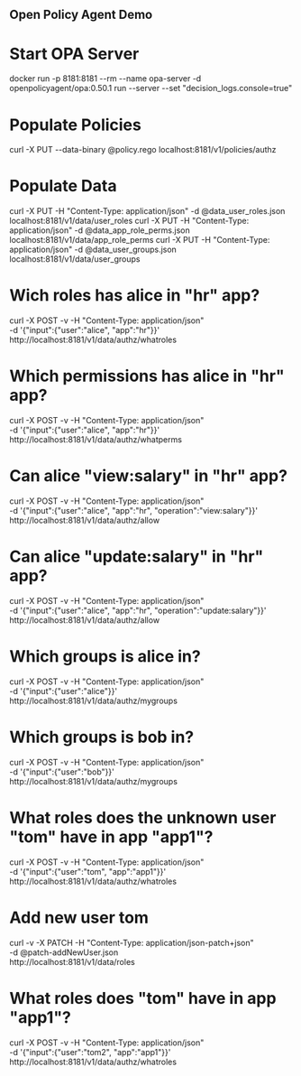 Open Policy Agent Demo
---

# Start OPA Server
docker run -p 8181:8181 --rm --name opa-server -d openpolicyagent/opa:0.50.1 run --server --set "decision_logs.console=true"

# Populate Policies
curl -X PUT --data-binary @policy.rego  localhost:8181/v1/policies/authz

# Populate Data
curl -X PUT -H "Content-Type: application/json" -d @data_user_roles.json localhost:8181/v1/data/user_roles
curl -X PUT -H "Content-Type: application/json" -d @data_app_role_perms.json localhost:8181/v1/data/app_role_perms
curl -X PUT -H "Content-Type: application/json" -d @data_user_groups.json localhost:8181/v1/data/user_groups

# Wich roles has alice in "hr" app?
curl -X POST -v -H "Content-Type: application/json" \
  -d '{"input":{"user":"alice", "app":"hr"}}' \
  http://localhost:8181/v1/data/authz/whatroles

# Which permissions has alice in "hr" app?
curl -X POST -v -H "Content-Type: application/json" \
  -d '{"input":{"user":"alice", "app":"hr"}}' \
  http://localhost:8181/v1/data/authz/whatperms

# Can alice "view:salary" in "hr" app?
curl -X POST -v -H "Content-Type: application/json" \
  -d '{"input":{"user":"alice", "app":"hr", "operation":"view:salary"}}' \
  http://localhost:8181/v1/data/authz/allow

# Can alice "update:salary" in "hr" app?
curl -X POST -v -H "Content-Type: application/json" \
  -d '{"input":{"user":"alice", "app":"hr", "operation":"update:salary"}}' \
  http://localhost:8181/v1/data/authz/allow


# Which groups is alice in?
curl -X POST -v -H "Content-Type: application/json" \
  -d '{"input":{"user":"alice"}}' \
  http://localhost:8181/v1/data/authz/mygroups

# Which groups is bob in?
curl -X POST -v -H "Content-Type: application/json" \
  -d '{"input":{"user":"bob"}}' \
  http://localhost:8181/v1/data/authz/mygroups


# What roles does the unknown user "tom" have in app "app1"? 
curl -X POST -v -H "Content-Type: application/json" \
  -d '{"input":{"user":"tom", "app":"app1"}}' \
  http://localhost:8181/v1/data/authz/whatroles

# Add new user tom

curl -v -X PATCH -H "Content-Type: application/json-patch+json" \
  -d @patch-addNewUser.json \
  http://localhost:8181/v1/data/roles

# What roles does "tom" have in app "app1"?
curl -X POST -v -H "Content-Type: application/json" \
  -d '{"input":{"user":"tom2", "app":"app1"}}' \
  http://localhost:8181/v1/data/authz/whatroles
